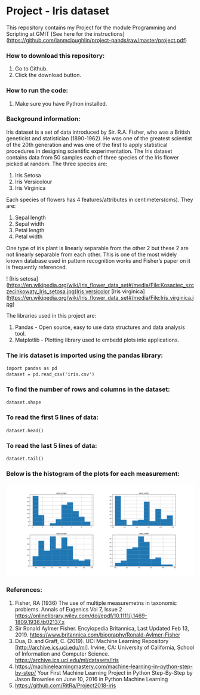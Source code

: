 # Project  - Iris dataset

This repository contains my Project for the module Programming and Scripting at GMIT [See here for the instructions] (https://github.com/ianmcloughlin/project-pands/raw/master/project.pdf)

### How to download this repository:

1. Go to Github.
2. Click the download button.

### How to run the code:

1. Make sure you have Python installed.


### Background information:

Iris dataset is a set of data introduced by Sir. R.A. Fisher, who was a British geneticist and statistician (1890-1962). He was one of the greatest scientist of the 20th generation and was one of the first to apply statistical procedures in designing scientific experimentation. The Iris dataset contains data from 50 samples each of three species of the Iris flower picked at random. The three species are:

1.	Iris Setosa
2.	Iris Versicolour
3.	Iris Virginica

Each species of flowers has 4 features/attributes in centimeters(cms). They are:

1.	Sepal length
2.	Sepal width
3.	Petal length
4.	Petal width

One type of iris plant is linearly separable from the other 2 but these 2 are not linearly separable from each other. This is one of the most widely known database used in pattern recognition works and Fisher’s paper on it is frequently referenced. 

! [Iris setosa] (https://en.wikipedia.org/wiki/Iris_flower_data_set#/media/File:Kosaciec_szczecinkowaty_Iris_setosa.jpg)[Iris versicolor](https://en.wikipedia.org/wiki/Iris_flower_data_set#/media/File:Iris_versicolor_3.jpg)
[Iris virginica] (https://en.wikipedia.org/wiki/Iris_flower_data_set#/media/File:Iris_virginica.jpg)

The libraries used in this project are:

1. Pandas - Open source, easy to use data structures and data analysis tool.
2. Matplotlib - Plotting library used to embedd plots into applications.

### The iris dataset is imported using the pandas library:

    import pandas as pd
    dataset = pd.read_csv('iris.csv')

### To find the number of rows and columns in the dataset:

    dataset.shape

### To read the first 5 lines of data:

    dataset.head()

### To read the last 5 lines of data:

    dataset.tail()


### Below is the histogram of the plots for each measurement:


![Histogram](https://github.com/bensontjohn/pands-project/blob/master/Histogram.png)


### References:

1.	Fisher, RA (1936) The use of multiple measuremetns in taxonomic problems. Annals of Eugenics Vol 7, Issue 2  https://onlinelibrary.wiley.com/doi/epdf/10.1111/j.1469-1809.1936.tb02137.x
2.	Sir Ronald Aylmer Fisher. Encylopedia Britannica, Last Updated Feb 13, 2019. https://www.britannica.com/biography/Ronald-Aylmer-Fisher
3.	 Dua, D. and Graff, C. (2019). UCI Machine Learning Repository [http://archive.ics.uci.edu/ml]. Irvine, CA: University of California, School of Information and Computer Science.   https://archive.ics.uci.edu/ml/datasets/iris
4.	https://machinelearningmastery.com/machine-learning-in-python-step-by-step/ Your First Machine Learning Project in Python Step-By-Step by Jason Brownlee on June 10, 2016 in Python Machine Learning
5.  https://github.com/RitRa/Project2018-iris 
